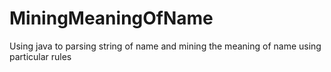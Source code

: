 # MiningMeaningOfName
Using java to parsing string of name and mining the meaning of name using particular rules
